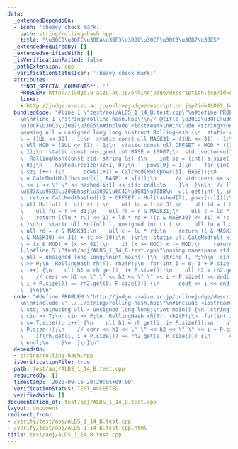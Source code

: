 ```yaml
---
data:
  _extendedDependsOn:
  - icon: ':heavy_check_mark:'
    path: string/rolling-hash.hpp
    title: "\u30ED\u30FC\u30EA\u30F3\u30B0\u30CF\u30C3\u30B7\u30E5"
  _extendedRequiredBy: []
  _extendedVerifiedWith: []
  _isVerificationFailed: false
  _pathExtension: cpp
  _verificationStatusIcon: ':heavy_check_mark:'
  attributes:
    '*NOT_SPECIAL_COMMENTS*': ''
    PROBLEM: http://judge.u-aizu.ac.jp/onlinejudge/description.jsp?id=ALDS1_14_B
    links:
    - http://judge.u-aizu.ac.jp/onlinejudge/description.jsp?id=ALDS1_14_B
  bundledCode: "#line 1 \"test/aoj/ALDS_1_14_B.test.cpp\"\n#define PROBLEM \"http://judge.u-aizu.ac.jp/onlinejudge/description.jsp?id=ALDS1_14_B\"\
    \n\n#line 1 \"string/rolling-hash.hpp\"\n// @title \u30ED\u30FC\u30EA\u30F3\u30B0\
    \u30CF\u30C3\u30B7\u30E5\n#include <iostream>\n#include <string>\n#include <vector>\n\
    \nusing ull = unsigned long long;\nstruct RollingHash {\n  static const ull MASK30\
    \ = (1UL << 30) - 1;\n  static const ull MASK31 = (1UL << 31) - 1;\n  static const\
    \ ull MOD = (1UL << 61) - 1;\n  static const ull OFFSET = MOD * ((1UL << 3) -\
    \ 1);\n  static const unsigned int BASE = 10007;\n  std::vector<ull> pows, hashed;\n\
    \  RollingHash(const std::string &s) {\n    int sz = (int) s.size();\n    pows.resize(sz+1,\
    \ 0);\n    hashed.resize(sz+1, 0);\n    pows[0] = 1;\n    for (int i = 0; i <\
    \ sz; i++) {\n      pows[i+1] = CalcMod(Mul(pows[i], BASE));\n      hashed[i+1]\
    \ = CalcMod(Mul(hashed[i], BASE) + s[i]);\n      // std::cerr << s[i] << \" \"\
    \ << i << \" \" << hashed[i+1] << std::endl;\n    }\n  }\n\n  // [l, r) \u306E\
    \u533A\u9593\u306Ehash\u3092\u6C42\u3081\u308B\n  ull get(int l, int r) {\n  \
    \  return CalcMod(hashed[r] + OFFSET - Mul(hashed[l], pows[r-l]));\n  }\n\n  static\
    \ ull Mul(ull l, ull r) { \n    ull lu = l >> 31;\n    ull ld = l & MASK31;\n\
    \    ull ru = r >> 31;\n    ull rd = r & MASK31;\n    ull c = ld * ru + lu * rd;\n\
    \    return ((lu * ru) << 1) + ld * rd + ((c & MASK30) << 31) + (c >> 30);\n \
    \ }\n\n  static ull Mul(ull l, unsigned int r) { \n    ull lu = l >> 31;\n   \
    \ ull rd = r & MASK31;\n    ull c = lu * rd;\n    return (l & MASK31) * rd + ((c\
    \ & MASK30) << 31) + (c >> 30);\n  }\n\n  static ull CalcMod(ull x) { \n    x\
    \ = (x & MOD) + (x >> 61);\n    if (x >= MOD) x -= MOD;\n    return x;\n  }\n\n\
    };\n#line 5 \"test/aoj/ALDS_1_14_B.test.cpp\"\nusing namespace std; \n\nusing\
    \ ull = unsigned long long;\nint main() {\n  string T, P;\n\n  cin >> T;\n  cin\
    \ >> P;\n  RollingHash rh(T), rh2(P);\n  for(int i = 0; i + P.size() <= T.size();\
    \ i++) {\n    ull h1 = rh.get(i, i+ P.size());\n    ull h2 = rh2.get(0, P.size());\n\
    \    // cerr << h1 << \" \" << h2 << \" \" << i + P.size() << endl;\n    if(rh.get(i,\
    \ i + P.size()) == rh2.get(0, P.size())) {\n      cout << i << endl;\n    }\n\
    \  }\n}\n"
  code: "#define PROBLEM \"http://judge.u-aizu.ac.jp/onlinejudge/description.jsp?id=ALDS1_14_B\"\
    \n\n#include \"../../string/rolling-hash.hpp\"\n#include <iostream>\nusing namespace\
    \ std; \n\nusing ull = unsigned long long;\nint main() {\n  string T, P;\n\n \
    \ cin >> T;\n  cin >> P;\n  RollingHash rh(T), rh2(P);\n  for(int i = 0; i + P.size()\
    \ <= T.size(); i++) {\n    ull h1 = rh.get(i, i+ P.size());\n    ull h2 = rh2.get(0,\
    \ P.size());\n    // cerr << h1 << \" \" << h2 << \" \" << i + P.size() << endl;\n\
    \    if(rh.get(i, i + P.size()) == rh2.get(0, P.size())) {\n      cout << i <<\
    \ endl;\n    }\n  }\n}\n"
  dependsOn:
  - string/rolling-hash.hpp
  isVerificationFile: true
  path: test/aoj/ALDS_1_14_B.test.cpp
  requiredBy: []
  timestamp: '2020-09-16 20:29:05+09:00'
  verificationStatus: TEST_ACCEPTED
  verifiedWith: []
documentation_of: test/aoj/ALDS_1_14_B.test.cpp
layout: document
redirect_from:
- /verify/test/aoj/ALDS_1_14_B.test.cpp
- /verify/test/aoj/ALDS_1_14_B.test.cpp.html
title: test/aoj/ALDS_1_14_B.test.cpp
---
```

